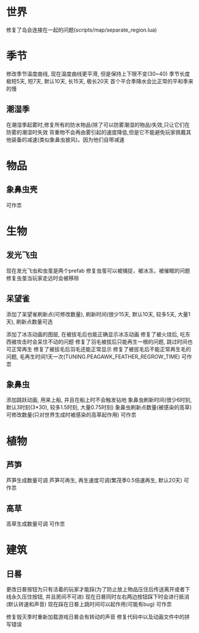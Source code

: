 # 世界

修复了岛会连接在一起的问题(scripts/map/separate_region.lua)





# 季节
修改季节温度曲线, 现在温度曲线更平滑, 但是保持上下限不变(30~40)
季节长度 极短5天, 短7天, 默认10天, 长15天, 极长20天
首个平合季降水会比正常的平和季来的慢


## 潮湿季
在潮湿季起雾时,修复所有的防水物品(除了可以防雾潮湿的物品)失效,只让它们在防雾的潮湿时失效
背重物不会再由雾引起的速度降低,但是它不能避免玩家佩戴其他装备的减速(类似象鼻虫披风)。因为他们自带减速





# 物品

## 象鼻虫壳
可作祟



# 生物

## 发光飞虫
现在发光飞虫和虫茧是两个prefab
修复虫茧可以被捕捉，被冰冻，被催眠的问题
修复虫茧当玩家走远时会被移除


## 呆望雀
添加了呆望雀刷新点(可修改数量), 刷新时间(很少15天, 默认10天, 较多5天, 大量1天), 刷新点数量可选

添加了冰冻动画的图层, 在被拔毛后也能正确显示冰冻动画
修复了被火烧后, 吃东西被攻击时会呆住不动的问题
修复了羽毛被拔后只能再生一根的问题, 跳过时间也可正常再生
修复了被拔毛后羽毛还能正常显示
修复了被拔毛后不能正常再生毛的问题, 毛再生时间1天一次(TUNING.PEAGAWK_FEATHER_REGROW_TIME)
可作祟


## 象鼻虫

添加跳跃动画, 用来上船, 并且在船上时不会触发钻地
象鼻虫刷新时间(很少6时刻, 默认3时刻(3*30), 较多1.5时刻, 大量0.75时刻)
象鼻虫刷新点数量(被感染的高草)可修改数量(只对世界生成时被感染的高草起作用)
可作祟




# 植物

## 芦笋
芦笋生成数量可调
芦笋可再生, 再生速度可调(繁茂季0.5倍速再生, 默认20天)
可作祟


## 高草
高草生成数量可调
可作祟





# 建筑

## 日晷
更改日晷按钮为只有活着的玩家才能踩(为了防止放上物品压住后传送离开或者下线永久压住按钮, 并且房间不可进)
现在日晷同时左右两边按钮踩下时会进行抵消(默认转速和声音)
现在踩在日晷上跳时间可以起作用(可能有bug)
可作祟

修复毁灭季时重新加载游戏日晷会有转动的声音
修复代码中以及动画文件中的拼写错误